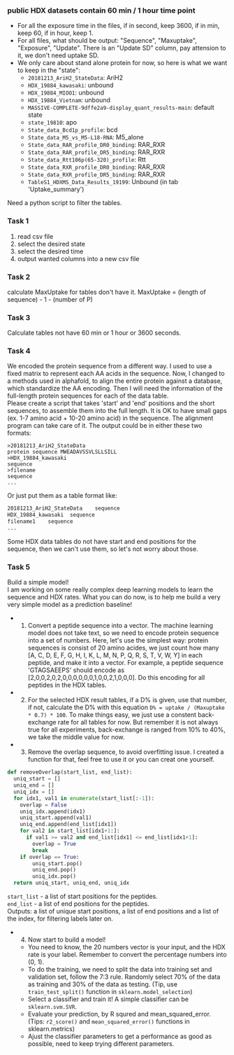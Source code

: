 ### public HDX datasets contain 60 min / 1 hour time point
- For all the exposure time in the files, if in second, keep 3600, if in min, keep 60, if in hour, keep 1.
- For all files, what should be output: "Sequence", "Maxuptake", "Exposure", "Update". There is an "Update SD" column, pay attension to it, we don't need uptake SD.
- We only care about stand alone protein for now, so here is what we want to keep in the "state":
    - `20181213_AriH2_StateData`: AriH2
    - `HDX_19884_kawasaki`: unbound
    - `HDX_19884_MIOO1`: unbound
    - `HDX_19884_Vietnam`: unbound
    - `MASSIVE-COMPLETE-9dffe2a9-display_quant_results-main`: default state
    - `state_19810`: apo
    - `State_data_Bcd1p_profile`: bcd
    - `State_data_M5_vs_M5-L18-RNA`: M5_alone
    - `State_data_RAR_profile_DR0_binding`: RAR_RXR
    - `State_data_RAR_profile_DR5_binding`: RAR_RXR
    - `State_data_Rtt106p(65-320)_profile`: Rtt
    - `State_data_RXR_profile_DR0_binding`: RAR_RXR
    - `State_data_RXR_profile_DR5_binding`: RAR_RXR
    - `TableS1_HDXMS_Data_Results_19199`: Unbound (in tab 'Uptake_summary') 

Need a python script to filter the tables.      

### Task 1
1. read csv file
2. select the desired state
3. select the desired time
4. output wanted columns into a new csv file

### Task 2
calculate MaxUptake for tables don't have it.
MaxUptake = (length of sequence) - 1 - (number of P)

### Task 3
Calculate tables not have 60 min or 1 hour or 3600 seconds.

### Task 4
We encoded the protein sequence from a different way. I used to use a fixed matrix to represent each AA acids in the sequence. Now, I changed to a methods used in alphafold, to align the entire protein against a database, which standardize the AA encoding. Then I will need the information of the full-length protein sequences for each of the data table.          
Please create a script that takes 'start' and 'end' positions and the short sequences, to assemble them into the full length. It is OK to have small gaps (ex. 1-7 amino acid + 10-20 amino acid) in the sequence. The alignment program can take care of it. The output could be in either these two formats:
```fasta
>20181213_AriH2_StateData
protein sequence MWEADAVSSVLSLLSILL
>HDX_19884_kawasaki
sequence
>filename
sequence
...
```
Or just put them as a table format like:
```txt
20181213_AriH2_StateData    sequence
HDX_19884_kawasaki  sequence
filename1    sequence
...
```
Some HDX data tables do not have start and end positions for the sequence, then we can't use them, so let's not worry about those.

### Task 5
Build a simple model!            
I am working on some really complex deep learning models to learn the sequence and HDX rates. What you can do now, is to help me build a very very simple model as a prediction baseline!
* 1. Convert a peptide sequence into a vector. The machine learning model does not take text, so we need to encode protein sequence into a set of numbers. Here, let's use the simplest way: protein sequences is consist of 20 amino acides, we just count how many [A, C, D, E, F, G, H, I, K, L, M, N, P, Q, R, S, T, V, W, Y] in each peptide, and make it into a vector. For example, a peptide sequence 'GTAGSAEEPS' should encode as [2,0,0,2,0,2,0,0,0,0,0,0,1,0,0,2,1,0,0,0]. Do this encoding for all peptides in the HDX tables.
* 2. For the selected HDX result tables, if a D% is given, use that number, if not, calculate the D% with this equation `D% = uptake / (Maxuptake * 0.7) * 100`. To make things easy, we just use a constent back-exchange rate for all tables for now. But remember it is not always true for all experiments, back-exchange is ranged from 10% to 40%, we take the middle value for now.
* 3. Remove the overlap sequence, to avoid overfitting issue. I created a function for that, feel free to use it or you can creat one yourself.
```python
def removeOverlap(start_list, end_list):
  uniq_start = []
  uniq_end = []
  uniq_idx = []
  for idx1, val1 in enumerate(start_list[:-1]):
    overlap = False
    uniq_idx.append(idx1)
    uniq_start.append(val1)
    uniq_end.append(end_list[idx1])
    for val2 in start_list[idx1+1:]:
      if val1 >= val2 and end_list[idx1] <= end_list[idx1+1]:
        overlap = True
        break
    if overlap == True:
        uniq_start.pop()
        uniq_end.pop()
        uniq_idx.pop()
  return uniq_start, uniq_end, uniq_idx
```
`start_list` - a list of start positions for the peptides.         
`end_list` - a list of end positions for the peptides.       
Outputs: a list of unique start positions, a list of end positions and a list of the index, for filtering labels later on.      
* 4. Now start to build a model!
    - You need to know, the 20 numbers vector is your input, and the HDX rate is your label. Remember to convert the percentage numbers into (0, 1).
    - To do the training, we need to split the data into training set and validation set, follow the 7:3 rule. Randomly select 70% of the data as training and 30% of the data as testing. (Tip, use `train_test_split()` function in `sklearn.model_selection`)
    - Select a classifier and train it! A simple classifier can be `sklearn.svm.SVR`. 
    - Evaluate your prediction, by R squred and mean_squared_error. (Tips: `r2_score()` and `mean_squared_error()` functions in sklearn.metrics)
    - Ajust the classifier parameters to get a performance as good as possible, need to keep trying different parameters.
